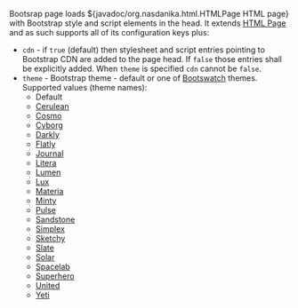 Bootsrap page loads ${javadoc/org.nasdanika.html.HTMLPage HTML page} with Bootstrap style and script elements in the head. 
It extends [HTML Page](../../html/factories/page.html) and as such supports all of its configuration keys plus:

* ``cdn`` - if ``true`` (default) then stylesheet and script entries pointing to Bootstrap CDN are added to the page head. If ``false`` those entries shall be explicitly added. When ``theme`` is specified ``cdn`` cannot be ``false``.
* ``theme`` - Bootstrap theme - default or one of [Bootswatch](https://bootswatch.com/) themes. Supported values (theme names):
    * Default
    * [Cerulean](https://bootswatch.com/cerulean/)
    * [Cosmo](https://bootswatch.com/cosmo/)
    * [Cyborg](https://bootswatch.com/cyborg/)
    * [Darkly](https://bootswatch.com/darkly/)
    * [Flatly](https://bootswatch.com/flatly/)
    * [Journal](https://bootswatch.com/journal/)
    * [Litera](https://bootswatch.com/litera/)
    * [Lumen](https://bootswatch.com/lumen/)
    * [Lux](https://bootswatch.com/lux/)
    * [Materia](https://bootswatch.com/materia/)
    * [Minty](https://bootswatch.com/minty/)
    * [Pulse](https://bootswatch.com/pulse/)
    * [Sandstone](https://bootswatch.com/sandstone/)
    * [Simplex](https://bootswatch.com/simplex/)
    * [Sketchy](https://bootswatch.com/sketchy/)
    * [Slate](https://bootswatch.com/slate/)
    * [Solar](https://bootswatch.com/solar/)
    * [Spacelab](https://bootswatch.com/spacelab/)
    * [Superhero](https://bootswatch.com/superhero/)
    * [United](https://bootswatch.com/united/)
    * [Yeti](https://bootswatch.com/yeti/)
    